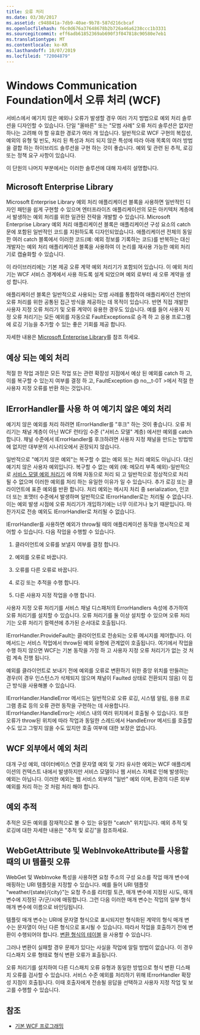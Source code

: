 ```yaml
---
title: 오류 처리
ms.date: 03/30/2017
ms.assetid: c948841a-7db9-40ae-9b78-587d216cbcaf
ms.openlocfilehash: f6c0d676a37648678b2b726a46a6238ccc1b3331
ms.sourcegitcommit: eff6adb61852369ab690f3f047818c90580e7eb1
ms.translationtype: MT
ms.contentlocale: ko-KR
ms.lasthandoff: 10/07/2019
ms.locfileid: "72004879"
---
```

# <a name="error-handling-in-windows-communication-foundation-wcf"></a>Windows Communication Foundation에서 오류 처리 (WCF)

서비스에서 예기치 않은 예외나 오류가 발생할 경우 여러 가지 방법으로 예외 처리 솔루션을 디자인할 수 있습니다. 단일 "올바른" 또는 "모범 사례" 오류 처리 솔루션은 없지만 하나는 고려해 야 할 유효한 경로가 여러 개 있습니다. 일반적으로 WCF 구현의 복잡성, 예외의 유형 및 빈도, 처리 된 특성과 처리 되지 않은 특성에 따라 아래 목록의 여러 방법을 결합 하는 하이브리드 솔루션을 구현 하는 것이 좋습니다. 예외 및 관련 된 추적, 로깅 또는 정책 요구 사항이 있습니다.

이 단원의 나머지 부분에서는 이러한 솔루션에 대해 자세히 설명합니다.

## <a name="the-microsoft-enterprise-library"></a>Microsoft Enterprise Library

Microsoft Enterprise Library 예외 처리 애플리케이션 블록을 사용하면 일반적인 디자인 패턴을 쉽게 구현할 수 있으며 엔터프라이즈 애플리케이션의 모든 아키텍처 계층에서 발생하는 예외 처리를 위한 일관된 전략을 개발할 수 있습니다. Microsoft Enterprise Library 예외 처리 애플리케이션 블록은 애플리케이션 구성 요소의 catch 문에 포함된 일반적인 코드를 지원하도록 디자인되었습니다. 애플리케이션 전체의 동일한 여러 catch 블록에서 이러한 코드(예: 예외 정보를 기록하는 코드)를 반복하는 대신 개발자는 예외 처리 애플리케이션 블록을 사용하여 이 논리를 재사용 가능한 예외 처리기로 캡슐화할 수 있습니다.

이 라이브러리에는 기본 제공 오류 계약 예외 처리기가 포함되어 있습니다. 이 예외 처리기는 WCF 서비스 경계에서 사용 하도록 설계 되었으며 예외 로부터 새 오류 계약을 생성 합니다.

애플리케이션 블록은 일반적으로 사용되는 모범 사례를 통합하여 애플리케이션 전반의 오류 처리를 위한 공통된 접근 방식을 제공하는 데 목적이 있습니다. 반면 직접 개발한 사용자 지정 오류 처리기 및 오류 계약이 유용한 경우도 있습니다. 예를 들어 사용자 지정 오류 처리기는 모든 예외를 자동으로 FaultExceptions로 승격 하 고 응용 프로그램에 로깅 기능을 추가할 수 있는 좋은 기회를 제공 합니다.

자세한 내용은 [Microsoft Enterprise Library](https://docs.microsoft.com/previous-versions/msp-n-p/ff632023(v=pandp.10))를 참조 하세요.

## <a name="dealing-with-expected-exceptions"></a>예상 되는 예외 처리

적절 한 작업 과정은 모든 작업 또는 관련 확장성 지점에서 예상 된 예외를 catch 하 고,이를 복구할 수 있는지 여부를 결정 하 고, FaultException @ no__t-0T >에서 적절 한 사용자 지정 오류를 반환 하는 것입니다.
  
## <a name="dealing-with-unexpected-exceptions-using-an-ierrorhandler"></a>IErrorHandler를 사용 하 여 예기치 않은 예외 처리

예기치 않은 예외를 처리 하려면 IErrorHandler를 "후크" 하는 것이 좋습니다. 오류 처리기는 채널 계층이 아닌 WCF 런타임 수준 ("서비스 모델" 계층) 에서만 예외를 catch 합니다. 채널 수준에서 IErrorHandler를 후크하려면 사용자 지정 채널을 만드는 방법밖에 없지만 대부분의 시나리오에서 권장되지 않습니다.

일반적으로 "예기치 않은 예외"는 복구할 수 없는 예외 또는 처리 예외도 아닙니다. 대신 예기치 않은 사용자 예외입니다. 복구할 수 없는 예외 (예: 메모리 부족 예외)-일반적으로 [서비스 모델 예외 처리기](xref:System.ServiceModel.Dispatcher.ExceptionHandler) 에 의해 자동으로 처리 되 고 일반적으로 정상적으로 처리 될 수 없으며 이러한 예외를 처리 하는 유일한 이유가 일 수 있습니다. 추가 로깅 또는 클라이언트에 표준 예외를 반환 합니다. 처리 예외는 메시지 처리 중 serialization, 인코더 또는 포맷터 수준에서 발생하며 일반적으로 IErrorHandler로는 처리될 수 없습니다. 이는 예외 발생 시점에 오류 처리기가 개입하기에는 너무 이르거나 늦기 때문입니다. 마찬가지로 전송 예외도 IErrorHandler로 처리될 수 없습니다.

IErrorHandler를 사용하면 예외가 throw될 때의 애플리케이션 동작을 명시적으로 제어할 수 있습니다. 다음 작업을 수행할 수 있습니다.  

1. 클라이언트에 오류를 보낼지 여부를 결정 합니다.

2. 예외를 오류로 바꿉니다.

3. 오류를 다른 오류로 바꿉니다.

4. 로깅 또는 추적을 수행 합니다.

5. 다른 사용자 지정 작업을 수행 합니다.

사용자 지정 오류 처리기를 서비스 채널 디스패처의 ErrorHandlers 속성에 추가하여 오류 처리기를 설치할 수 있습니다.  오류 처리기를 둘 이상 설치할 수 있으며 오류 처리기는 오류 처리기 컬렉션에 추가된 순서대로 호출됩니다.

IErrorHandler.ProvideFault는 클라이언트로 전송되는 오류 메시지를 제어합니다. 이 메서드는 서비스 작업에서 throw된 예외 유형에 관계없이 호출됩니다. 여기에서 작업을 수행 하지 않으면 WCF는 기본 동작을 가정 하 고 사용자 지정 오류 처리기가 없는 것 처럼 계속 진행 됩니다.

예외를 클라이언트로 보내기 전에 예외를 오류로 변환하기 위한 중앙 위치를 만들려는 경우(이 경우 인스턴스가 삭제되지 않으며 채널이 Faulted 상태로 전환되지 않음) 이 접근 방식을 사용해볼 수 있습니다.

IErrorHandler.HandleError 메서드는 일반적으로 오류 로깅, 시스템 알림, 응용 프로그램 종료 등의 오류 관련 동작을 구현하는 데 사용합니다. IErrorHandler.HandleError는 서비스 내의 여러 위치에서 호출될 수 있습니다. 또한 오류가 throw된 위치에 따라 작업과 동일한 스레드에서 HandleError 메서드를 호출할 수도 있고 그렇지 않을 수도 있지만 호출 여부에 대한 보장은 없습니다.

## <a name="dealing-with-exceptions-outside-wcf"></a>WCF 외부에서 예외 처리

대개 구성 예외, 데이터베이스 연결 문자열 예외 및 기타 유사한 예외는 WCF 애플리케이션의 컨텍스트 내에서 발생하지만 서비스 모델이나 웹 서비스 자체로 인해 발생하는 예외는 아닙니다. 이러한 예외는 웹 서비스 외부의 "일반" 예외 이며, 환경의 다른 외부 예외를 처리 하는 것 처럼 처리 해야 합니다.

## <a name="tracing-exceptions"></a>예외 추적

추적은 모든 예외를 잠재적으로 볼 수 있는 유일한 "catch" 위치입니다. 예외 추적 및 로깅에 대한 자세한 내용은 "추적 및 로깅"을 참조하세요.

## <a name="uri-template-errors-when-using-webgetattribute-and-webinvokeattribute"></a>WebGetAttribute 및 WebInvokeAttribute를 사용할 때의 UI 템플릿 오류

WebGet 및 WebInvoke 특성을 사용하면 요청 주소의 구성 요소를 작업 매개 변수에 매핑하는 URI 템플릿을 지정할 수 있습니다. 예를 들어 URI 템플릿 "weather/{state}/{city}"는 요청 주소를 리터럴 토큰, 매개 변수에 지정된 시/도, 매개 변수에 지정된 구/군/시에 매핑합니다. 그런 다음 이러한 매개 변수는 작업의 일부 형식 매개 변수에 이름으로 바인딩됩니다.

템플릿 매개 변수는 URI에 문자열 형식으로 표시되지만 형식화된 계약의 형식 매개 변수는 문자열이 아닌 다른 형식으로 표시될 수 있습니다. 따라서 작업을 호출하기 전에 변환이 수행되어야 합니다. [변환 형식의 테이블](wcf-web-http-programming-model-overview.md) 을 사용할 수 있습니다.

그러나 변환이 실패할 경우 문제가 있다는 사실을 작업에 알릴 방법이 없습니다. 이 경우 디스패치 오류 형태로 형식 변환 오류가 표출됩니다.

오류 처리기를 설치하여 다른 디스패치 오류 유형과 동일한 방법으로 형식 변환 디스패치 오류를 검사할 수 있습니다. 서비스 수준 예외를 처리하기 위해 IErrorHandler 확장성 지점이 호출됩니다. 이때 호출자에게 전송될 응답을 선택하고 사용자 지정 작업 및 보고를 수행할 수 있습니다.

## <a name="see-also"></a>참조

- [기본 WCF 프로그래밍](../basic-wcf-programming.md)
